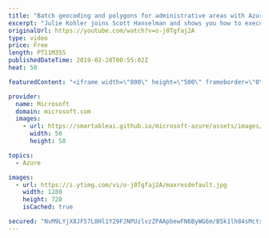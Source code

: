 ```yaml
---
title: "Batch geocoding and polygons for administrative areas with Azure Maps | Azure Friday"
excerpt: "Julie Kohler joins Scott Hanselman and shows you how to execute batch geocoding calls using Azure Maps as well as how to get the polygon for a administrative area on a map. Batch geocoding enables a developer to pass up to 10k geocoding or reverse geocoding calls in a single call while Azure Maps handles"
originalUrl: https://youtube.com/watch?v=o-j0Tgfaj2A
type: video
price: Free
length: PT11M35S
publishedDateTime: 2019-02-28T00:55:02Z
heat: 50

featuredContent: "<iframe width=\"800\" height=\"500\" frameborder=\"0\" src=\"https://www.youtube.com/embed/o-j0Tgfaj2A\" allow=\"accelerometer; autoplay; encrypted-media; gyroscope; picture-in-picture\" allowfullscreen></iframe>"

provider:
  name: Microsoft
  domain: microsoft.com
  images:
    - url: https://smartableai.github.io/microsoft-azure/assets/images/organizations/microsoft.com-50x50.jpg
      width: 50
      height: 50

topics:
  - Azure

images:
  - url: https://i.ytimg.com/vi/o-j0Tgfaj2A/maxresdefault.jpg
    width: 1280
    height: 720
    isCached: true

secured: "NvM9LYjX8JF57L8Hl1Y29FJNPUzlvzZPAApbewFN6ByWG6m/B5k1lh84sMctskNQAnfYZtC9AoBxoqA9v0tTACf7ISc4PsCzYMolMSTUrfKWalQ5V8830xFtqFfjUrZW/dnPBlvycMVlQeymMLTJvcFtPU49aslymf56+MZawsf6VB8envT7fbc08ZkMVMjLx6oHDUOC1NGoJdUc5SsHOp+cY7FWaNsvKZ4SVKGll4/9sss2gatSS6OyfFsE8hbCV+6HThtkdao9RvfQJ8nax2E8M4GkMEt9jQQHMFIgXrfzs20XcvMaI4j2iz2AbhgcOuPaq/gk2sHlTH1u1YRrDtWplHFpXjDYbPcAq1H75u9V0vFWIyBKmL0ciUqX+1l1LyivC+/aX9zvvwEt41QY90e1ATy302Z1nOQ5QHsqA5k=;f+HZmJeu7Msw9lsJeMnZpQ=="
---
```


